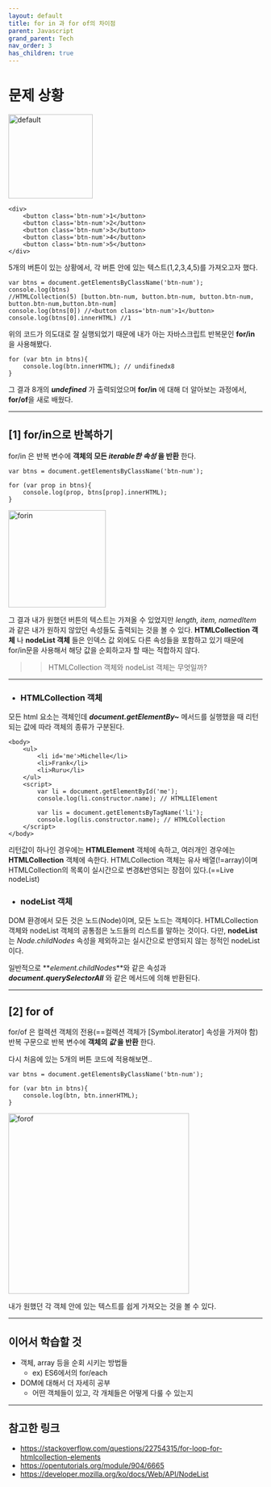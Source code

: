 ```yaml
---
layout: default
title: for in 과 for of의 차이점
parent: Javascript
grand_parent: Tech
nav_order: 3
has_children: true
---
```


# 문제 상황

<img width="167" alt="default" src="https://user-images.githubusercontent.com/18614517/50885150-3dd70c00-1430-11e9-9045-25790255065b.png">

```
<div>
    <button class='btn-num'>1</button>
    <button class='btn-num'>2</button>
    <button class='btn-num'>3</button>
    <button class='btn-num'>4</button>
    <button class='btn-num'>5</button>
</div>
```

5개의 버튼이 있는 상황에서, 각 버튼 안에 있는 텍스트(1,2,3,4,5)를 가져오고자 했다.

```
var btns = document.getElementsByClassName('btn-num');
console.log(btns)
//HTMLCollection(5) [button.btn-num, button.btn-num, button.btn-num, button.btn-num,button.btn-num]
console.log(btns[0]) //<button class='btn-num'>1</button>
console.log(btns[0].innerHTML) //1
````

위의 코드가 의도대로 잘 실행되었기 때문에 내가 아는 자바스크립트 반복문인 **for/in** 을 사용해봤다. 

```
for (var btn in btns){
    console.log(btn.innerHTML); // undifinedx8
}
```

그 결과 8개의 _**undefined**_ 가 출력되었으며 **for/in** 에 대해 더 알아보는 과정에서, **for/of**을 새로 배웠다. 

---

## [1] for/in으로 반복하기

for/in 은 반복 변수에 **객체의 모든 _iterable한 속성_ 을 반환** 한다.

```
var btns = document.getElementsByClassName('btn-num');

for (var prop in btns){
    console.log(prop, btns[prop].innerHTML);
}
```

<img width="193" alt="forin" src="https://user-images.githubusercontent.com/18614517/50900178-c61cd780-1457-11e9-94d6-dc76982c7305.png">


그 결과 내가 원했던 버튼의 텍스트는 가져올 수 있었지만 _length, item, namedItem_ 과 같은 내가 원하지 않았던 속성들도 출력되는 것을 볼 수 있다. **HTMLCollection 객체** 나 **nodeList 객체** 들은 인덱스 값 외에도 다른 속성들을 포함하고 있기 때문에  for/in문을 사용해서 해당 값을 순회하고자 할 때는 적합하지 않다. 

>>HTMLCollection 객체와 nodeList 객체는 무엇일까?

---

- ### HTMLCollection 객체

모든 html 요소는 객체인데 **_document.getElementBy~_** 메서드를 실행했을 때 리턴되는 값에 따라 객체의 종류가 구분된다.

```
<body>
    <ul>
        <li id='me'>Michelle</li>
        <li>Frank</li>
        <li>Ruru</li>
    </ul>    
    <script>
        var li = document.getElementById('me');
        console.log(li.constructor.name); // HTMLLIElement

        var lis = document.getElementsByTagName('li');
        console.log(lis.constructor.name); // HTMLCollection
    </script>
</body>
```


리턴값이 하나인 경우에는 **HTMLElement** 객체에 속하고, 여러개인 경우에는 **HTMLCollection** 객체에 속한다. HTMLCollection 객체는 유사 배열(!=array)이며 HTMLCollection의 목록이 실시간으로 변경&반영되는 장점이 있다.(==Live nodeList)

- ### nodeList 객체

DOM 환경에서 모든 것은 노드(Node)이며, 모든 노드는 객체이다. HTMLCollection 객체와 nodeList 객체의 공통점은 노드들의 리스트를 말하는 것이다. 다만, **nodeList** 는 _Node.childNodes_ 속성을 제외하고는 실시간으로 반영되지 않는 정적인 nodeList이다. 

 일반적으로 **_element.childNodes_**와 같은 속성과 **_document.querySelectorAll_** 와 같은 메서드에 의해 반환된다.

---

## [2] for of 

for/of 은 컬렉션 객체의 전용(==컬렉션 객체가 [Symbol.iterator] 속성을 가져야 함) 반복 구문으로 반복 변수에 **객체의 _값_ 을 반환** 한다.

다시 처음에 있는 5개의 버튼 코드에 적용해보면.. 

```
var btns = document.getElementsByClassName('btn-num');

for (var btn in btns){
    console.log(btn, btn.innerHTML);
}
```

<img width="358" alt="forof" src="https://user-images.githubusercontent.com/18614517/50903697-d1750080-1461-11e9-8012-6407dde654aa.png">


내가 원했던 각 객체 안에 있는 텍스트를 쉽게 가져오는 것을 볼 수 있다. 

---

## 이어서 학습할 것
* 객체, array 등을 순회 시키는 방법들  
    * ex) ES6에서의 for/each
* DOM에 대해서 더 자세히 공부
    * 어떤 객체들이 있고, 각 개체들은 어떻게 다룰 수 있는지 

---

## 참고한 링크
* https://stackoverflow.com/questions/22754315/for-loop-for-htmlcollection-elements
* https://opentutorials.org/module/904/6665
* https://developer.mozilla.org/ko/docs/Web/API/NodeList
